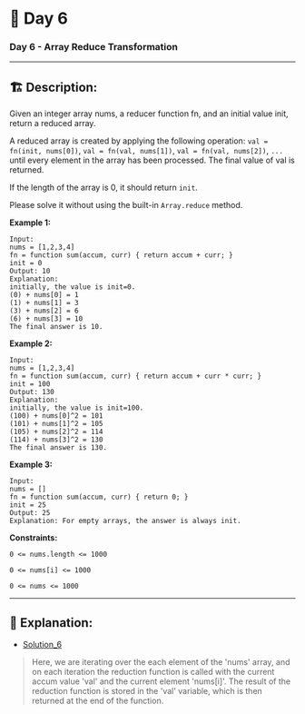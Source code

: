 # 🔨 Day 6

### Day 6 - Array Reduce Transformation

---

## 🏗️ Description:

Given an integer array nums, a reducer function fn, and an initial value init, return a reduced array.

A reduced array is created by applying the following operation: `val = fn(init, nums[0])`, `val = fn(val, nums[1])`, `val = fn(val, nums[2])`, `...` until every element in the array has been processed. The final value of val is returned.

If the length of the array is 0, it should return `init`.

Please solve it without using the built-in `Array.reduce` method.

**Example 1:**

```
Input:
nums = [1,2,3,4]
fn = function sum(accum, curr) { return accum + curr; }
init = 0
Output: 10
Explanation:
initially, the value is init=0.
(0) + nums[0] = 1
(1) + nums[1] = 3
(3) + nums[2] = 6
(6) + nums[3] = 10
The final answer is 10.
```

**Example 2:**

```
Input:
nums = [1,2,3,4]
fn = function sum(accum, curr) { return accum + curr * curr; }
init = 100
Output: 130
Explanation:
initially, the value is init=100.
(100) + nums[0]^2 = 101
(101) + nums[1]^2 = 105
(105) + nums[2]^2 = 114
(114) + nums[3]^2 = 130
The final answer is 130.
```

**Example 3:**

```
Input:
nums = []
fn = function sum(accum, curr) { return 0; }
init = 25
Output: 25
Explanation: For empty arrays, the answer is always init.
```

**Constraints:**

```
0 <= nums.length <= 1000
```

```
0 <= nums[i] <= 1000
```

```
0 <= nums <= 1000
```

---

## 📝 Explanation:

- [Solution_6](solutions/Exercise_6/arr_reduce_transform.js)

> Here, we are iterating over the each element of the 'nums' array, and on each iteration the reduction function is called with the current accum value 'val' and the current element 'nums[i]'. The result of the reduction function is stored in the 'val' variable, which is then returned at the end of the function. 

